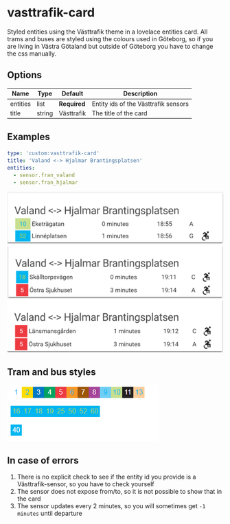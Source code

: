 vasttrafik-card
========================

Styled entities using the Västtrafik theme in a lovelace entities card. All trams and buses are styled using the colours used in Göteborg, so if you are living in Västra Götaland but outside of Göteborg you have to change the css manually.

## Options

| Name | Type | Default | Description
| ---- | ---- | ------- | -----------
| entities | list | **Required** | Entity ids of the Västtrafik sensors
| title | string | Västtrafik | The title of the card

## Examples
```yaml
type: 'custom:vasttrafik-card'
title: 'Valand <-> Hjalmar Brantingsplatsen'
entities:
  - sensor.fran_valand
  - sensor.fran_hjalmar
```

![Example 1](https://raw.githubusercontent.com/Miicroo/homeassistant-custom-components/master/lovelace-vasttrafik-card/resources/1.png)
![Example 2](https://raw.githubusercontent.com/Miicroo/homeassistant-custom-components/master/lovelace-vasttrafik-card/resources/2.png)
![Example 3](https://raw.githubusercontent.com/Miicroo/homeassistant-custom-components/master/lovelace-vasttrafik-card/resources/3.png)

## Tram and bus styles
![Colours for each tram or bus line](https://raw.githubusercontent.com/Miicroo/homeassistant-custom-components/master/lovelace-vasttrafik-card/resources/colours.png)

## In case of errors
1. There is no explicit check to see if the entity id you provide is a Västtrafik-sensor, so you have to check yourself
2. The sensor does not expose from/to, so it is not possible to show that in the card
3. The sensor updates every 2 minutes, so you will sometimes get `-1 minutes` until departure
